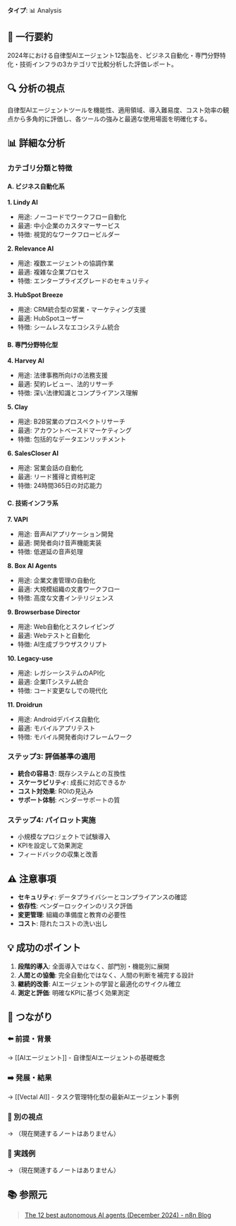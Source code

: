 **タイプ**: 📊 Analysis

## 📝 一行要約
2024年における自律型AIエージェント12製品を、ビジネス自動化・専門分野特化・技術インフラの3カテゴリで比較分析した評価レポート。

## 🔍 分析の視点
自律型AIエージェントツールを機能性、適用領域、導入難易度、コスト効率の観点から多角的に評価し、各ツールの強みと最適な使用場面を明確化する。

## 📊 詳細な分析

### カテゴリ分類と特徴

#### A. ビジネス自動化系
**1. Lindy AI**
- 用途: ノーコードでワークフロー自動化
- 最適: 中小企業のカスタマーサービス
- 特徴: 視覚的なワークフロービルダー

**2. Relevance AI**
- 用途: 複数エージェントの協調作業
- 最適: 複雑な企業プロセス
- 特徴: エンタープライズグレードのセキュリティ

**3. HubSpot Breeze**
- 用途: CRM統合型の営業・マーケティング支援
- 最適: HubSpotユーザー
- 特徴: シームレスなエコシステム統合

#### B. 専門分野特化型
**4. Harvey AI**
- 用途: 法律事務所向けの法務支援
- 最適: 契約レビュー、法的リサーチ
- 特徴: 深い法律知識とコンプライアンス理解

**5. Clay**
- 用途: B2B営業のプロスペクトリサーチ
- 最適: アカウントベースドマーケティング
- 特徴: 包括的なデータエンリッチメント

**6. SalesCloser AI**
- 用途: 営業会話の自動化
- 最適: リード獲得と資格判定
- 特徴: 24時間365日の対応能力

#### C. 技術インフラ系
**7. VAPI**
- 用途: 音声AIアプリケーション開発
- 最適: 開発者向け音声機能実装
- 特徴: 低遅延の音声処理

**8. Box AI Agents**
- 用途: 企業文書管理の自動化
- 最適: 大規模組織の文書ワークフロー
- 特徴: 高度な文書インテリジェンス

**9. Browserbase Director**
- 用途: Web自動化とスクレイピング
- 最適: Webテストと自動化
- 特徴: AI生成ブラウザスクリプト

**10. Legacy-use**
- 用途: レガシーシステムのAPI化
- 最適: 企業ITシステム統合
- 特徴: コード変更なしでの現代化

**11. Droidrun**
- 用途: Androidデバイス自動化
- 最適: モバイルアプリテスト
- 特徴: モバイル開発者向けフレームワーク

### ステップ3: 評価基準の適用
- **統合の容易さ**: 既存システムとの互換性
- **スケーラビリティ**: 成長に対応できるか
- **コスト対効果**: ROIの見込み
- **サポート体制**: ベンダーサポートの質

### ステップ4: パイロット実施
- 小規模なプロジェクトで試験導入
- KPIを設定して効果測定
- フィードバックの収集と改善

## ⚠️ 注意事項
- **セキュリティ**: データプライバシーとコンプライアンスの確認
- **依存性**: ベンダーロックインのリスク評価
- **変更管理**: 組織の準備度と教育の必要性
- **コスト**: 隠れたコストの洗い出し

## 💡 成功のポイント
1. **段階的導入**: 全面導入ではなく、部門別・機能別に展開
2. **人間との協働**: 完全自動化ではなく、人間の判断を補完する設計
3. **継続的改善**: AIエージェントの学習と最適化のサイクル確立
4. **測定と評価**: 明確なKPIに基づく効果測定

## 🔗 つながり
### ⬅️ 前提・背景
→ [[AIエージェント]] - 自律型AIエージェントの基礎概念

### ➡️ 発展・結果
→ [[Vectal AI]] - タスク管理特化型の最新AIエージェント事例

### 🔀 別の視点
→ （現在関連するノートはありません）

### 🎯 実践例
→ （現在関連するノートはありません）

## 📚 参照元
> [The 12 best autonomous AI agents (December 2024) - n8n Blog](https://blog.n8n.io/best-autonomous-ai-agents/)